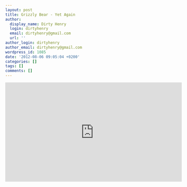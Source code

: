 ```yaml
---
layout: post
title: Grizzly Bear - Yet Again
author:
  display_name: Dirty Henry
  login: dirtyhenry
  email: dirtyhenry@gmail.com
  url: ''
author_login: dirtyhenry
author_email: dirtyhenry@gmail.com
wordpress_id: 1085
date: '2012-08-06 09:05:04 +0200'
categories: []
tags: []
comments: []
---
```

<iframe width="560" height="315" src="http://www.youtube.com/embed/bteY_fs3Y18" frameborder="0" allowfullscreen></iframe>
